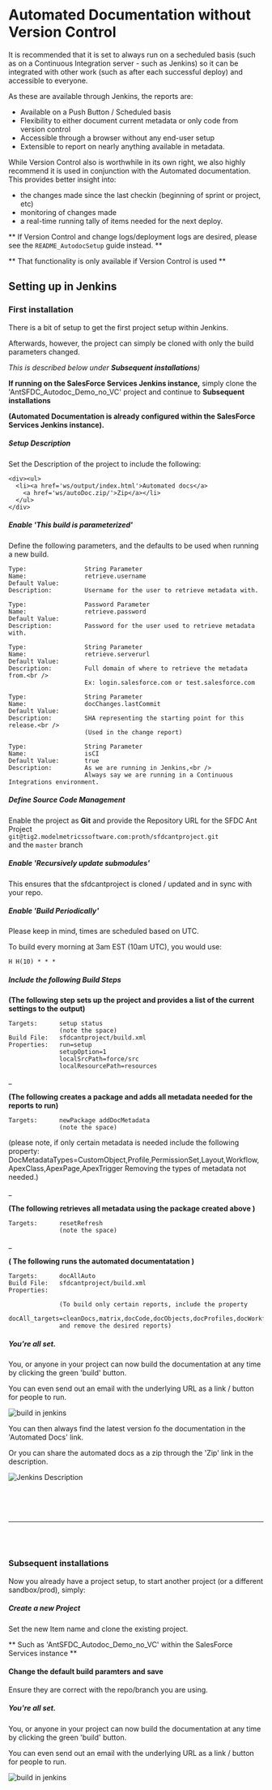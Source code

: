 # Automated Documentation without Version Control

It is recommended that it is set to always run on a secheduled basis (such as on a Continuous Integration server - such as Jenkins) so it can be integrated with other work (such as after each successful deploy) and accessible to everyone.

As these are available through Jenkins, the reports are:

* Available on a Push Button / Scheduled basis
* Flexibility to either document current metadata or only code from version control
* Accessible through a browser without any end-user setup
* Extensible to report on nearly anything available in metadata.

While Version Control also is worthwhile in its own right, we also highly recommend it is used in conjunction with the Automated documentation.  This provides better insight into:

* the changes made since the last checkin (beginning of sprint or project, etc)
* monitoring of changes made
* a real-time running tally of items needed for the next deploy.

** If Version Control and change logs/deployment logs are desired, please see the `README_AutodocSetup` guide instead. **

** That functionality is only available if Version Control is used **


## Setting up in Jenkins

### First installation

There is a bit of setup to get the first project setup within Jenkins.

Afterwards, however, the project can simply be cloned with only the build parameters changed.

*This is described below under **Subsequent installations**)*

**If running on the SalesForce Services Jenkins instance,** simply clone the 'AntSFDC_Autodoc_Demo_no_VC' project and continue to **Subsequent installations**

**(Automated Documentation is already configured within the SalesForce Services Jenkins instance).**

##### Setup Description

Set the Description of the project to include the following:

	<div><ul>
	  <li><a href='ws/output/index.html'>Automated docs</a>
		<a href='ws/autoDoc.zip/'>Zip</a></li>
	  </ul>
	</div>


##### Enable 'This build is parameterized'

Define the following parameters, and the defaults to be used when running a new build.

    Type:                String Parameter
	Name:                retrieve.username
	Default Value:       
	Description:         Username for the user to retrieve metadata with.
						 
    Type:                Password Parameter
	Name:                retrieve.password
	Default Value:       
	Description:         Password for the user used to retrieve metadata with.
						 
    Type:                String Parameter
	Name:                retrieve.serverurl
	Default Value:       
	Description:         Full domain of where to retrieve the metadata from.<br />
						 Ex: login.salesforce.com or test.salesforce.com
						 
    Type:                String Parameter
	Name:                docChanges.lastCommit
	Default Value:       
	Description:         SHA representing the starting point for this release.<br />
						 (Used in the change report)
						 
    Type:                String Parameter
	Name:                isCI
	Default Value:       true
	Description:         As we are running in Jenkins,<br />
						 Always say we are running in a Continuous Integrations environment.

##### Define Source Code Management

Enable the project as **Git**
and provide the Repository URL for the SFDC Ant Project<br />
`git@tig2.modelmetricssoftware.com:proth/sfdcantproject.git`<br />
and the `master` branch

##### Enable 'Recursively update submodules'

This ensures that the sfdcantproject is cloned / updated and in sync with your repo.

##### Enable 'Build Periodically'

Please keep in mind, times are scheduled based on UTC.

To build every morning at 3am EST (10am UTC), you would use:

`H H(10) * * *`

##### Include the following Build Steps

**(The following step sets up the project and provides a list of the current settings to the output)**

	Targets:      setup status
				  (note the space)
	Build File:   sfdcantproject/build.xml
	Properties:   run=setup
				  setupOption=1
				  localSrcPath=force/src
				  localResourcePath=resources
_				 

**(The following creates a package and adds all metadata needed for the reports to run)**

	Targets:      newPackage addDocMetadata
	              (note the space)

(please note, if only certain metadata is needed include the following property:
DocMetadataTypes=CustomObject,Profile,PermissionSet,Layout,Workflow,ApexClass,ApexPage,ApexTrigger
Removing the types of metadata not needed.)

_				 

**(The following retrieves all metadata using the package created above )**

	Targets:      resetRefresh
	              (note the space)
_	

**( The following runs the automated documentatation )**
	
	Targets:      docAllAuto
	Build File:   sfdcantproject/build.xml
	Properties:   
	
				  (To build only certain reports, include the property
				  docAll_targets=cleanDocs,matrix,docCode,docObjects,docProfiles,docWorkflows,docWorkbooks,docChanges
				  and remove the desired reports)


##### You're all set.

You, or anyone in your project can now build the documentation at any time by clicking the green 'build' button. 

You can even send out an email with the underlying URL as a link / button for people to run.

![build in jenkins](templates/img/buildInJenkins.jpg)

You can then always find the latest version fo the documentation in the 'Automated Docs' link.

Or you can share the automated docs as a zip through the 'Zip' link in the description.

![Jenkins Description](templates/img/JenkinsDescription.jpg)

	
<br /><br /><br /><hr /><br /><br />

### Subsequent installations

Now you already have a project setup, to start another project (or a different sandbox/prod), simply:

##### Create a new Project

Set the new Item name and clone the existing project.

** Such as 'AntSFDC_Autodoc_Demo_no_VC' within the SalesForce Services instance **


#### Change the default build paramters and save

Ensure they are correct with the repo/branch you are using.

##### You're all set.

You, or anyone in your project can now build the documentation at any time by clicking the green 'build' button. 

You can even send out an email with the underlying URL as a link / button for people to run.

![build in jenkins](templates/img/buildInJenkins.jpg)


